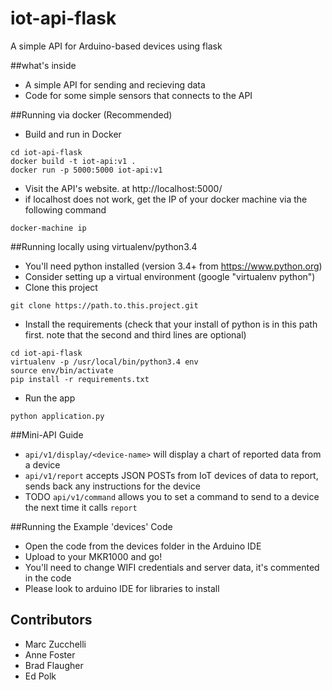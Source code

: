 # iot-api-flask
A simple API for Arduino-based devices using flask

##what's inside
* A simple API for sending and recieving data
* Code for some simple sensors that connects to the API

##Running via docker (Recommended)
* Build and run in Docker
```
cd iot-api-flask 
docker build -t iot-api:v1 .
docker run -p 5000:5000 iot-api:v1
```
* Visit the API's website. at http://localhost:5000/
* if localhost does not work, get the IP of your docker machine via the following command
```
docker-machine ip
```

##Running locally using virtualenv/python3.4 
* You'll need python installed (version 3.4+ from https://www.python.org)
* Consider setting up a virtual environment (google "virtualenv python")
* Clone this project
```
git clone https://path.to.this.project.git
```
* Install the requirements (check that your install of python is in this path first. note that the second and third lines are optional)
```
cd iot-api-flask
virtualenv -p /usr/local/bin/python3.4 env
source env/bin/activate
pip install -r requirements.txt
```
* Run the app
```
python application.py
```

##Mini-API Guide
* `api/v1/display/<device-name>` will display a chart of reported data from a device
* `api/v1/report` accepts JSON POSTs from IoT devices of data to report, sends back any instructions for the device
* TODO `api/v1/command` allows you to set a command to send to a device the next time it calls `report`

##Running the Example 'devices' Code
* Open the code from the devices folder in the Arduino IDE
* Upload to your MKR1000 and go!
* You'll need to change WIFI credentials and server data, it's commented in the code
* Please look to arduino IDE for libraries to install

## Contributors 
* Marc Zucchelli
* Anne Foster
* Brad Flaugher
* Ed Polk
